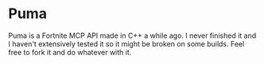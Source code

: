 # Puma
Puma is a Fortnite MCP API made in C++ a while ago. I never finished it and I haven't extensively tested it so it might be broken on some builds.
Feel free to fork it and do whatever with it.
